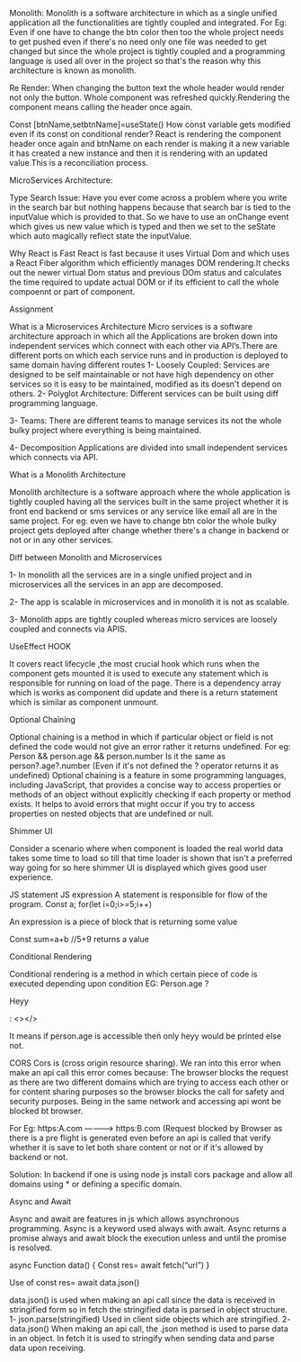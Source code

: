 Monolith:
Monolith is a software architecture in which as a single unified application all the functionalities are tightly coupled and integrated.
For Eg:
Even if one have to change the btn color then too the whole project needs to get pushed even if there's no need only one file was needed to get changed but since the whole project is tightly coupled and a programming language is used all over in the project so that's the reason why this architecture is known as monolith.

 Re Render:
When changing the button text the whole header would render not only the button. Whole component was refreshed quickly.Rendering the component means calling the header once again.

Const [btnName,setbtnName]=useState()
How const variable gets modified even if its const on conditional render?
 React is rendering the component header once again and btnName on each render is making it a new variable it has created a new instance and then it is rendering with an updated value.This is a reconciliation process.

MicroServices Architecture:

Type Search Issue:
Have you ever come across a problem where you write in the search bar but nothing happens because that search bar is tied to the inputValue which is provided to that. So we have to use an onChange event which gives us new value which is typed and then we set to the seState which auto magically reflect state the inputValue.

Why React is Fast
React is fast because it uses Virtual Dom and which uses a React Fiber algorithm which efficiently manages DOM rendering.It checks out the newer virtual Dom status and previous DOm status and calculates the time required to update actual DOM or if its efficient to call the whole compoennt or part of component.


Assignment

What is a Microservices Architecture
Micro services is a software architecture approach in which all the Applications are broken down into independent services which connect with each other via API’s.There are different ports on which each service runs and in production is deployed to same domain having different routes
1- Loosely Coupled:
Services are designed to be self maintainable or not have high dependency on other services so it is easy to be maintained, modified as its doesn't depend on others.
2- Polyglot Architecture:
Different services can be built using diff programming language.

3- Teams: 
There are different teams to manage services its not the whole bulky project where everything is being maintained.

4- Decomposition
Applications are divided into small independent services which connects via API.

What is a Monolith Architecture

Monolith architecture is a software approach where the whole application is tightly coupled having all the services built in the same project whether it is front end backend or sms services or any service like email all are in the same project.
For eg: even we have to change btn color the whole bulky project gets deployed after change whether there's a change in backend or not or in any other services.

Diff between Monolith and Microservices

1- In monolith all the services are in a single unified project and in microservices all the services in an app are decomposed.

2- The app is  scalable in microservices and in  monolith it is not as scalable.

3- Monolith apps are tightly coupled whereas micro services are loosely coupled and connects via APIS.

UseEffect HOOK

It covers react lifecycle ,the most crucial hook which runs when the component gets mounted it is used to execute any statement which is responsible for running on load of the page.
There is a dependency array which is works as component did update and there is a return statement which is similar as component unmount.

Optional Chaining

Optional chaining is a method in which if particular object or field is not defined the code would not give an error rather it returns undefined.
For eg:
Person && person.age && person.number
Is it the same as person?.age?.number (Even if it's not defined the ? operator returns it as undefined)
Optional chaining is a feature in some programming languages, including JavaScript, that provides a concise way to access properties or methods of an object without explicitly checking if each property or method exists. It helps to avoid errors that might occur if you try to access properties on nested objects that are undefined or null.

Shimmer UI

Consider a scenario where when component is loaded the real world data takes some time to load so till that time loader is shown that isn't a preferred way going for so here shimmer UI is displayed which gives good user experience.

JS statement JS expression
A statement is responsible for flow of the program.
Const a;
for(let i=0;i>=5;i++)

An expression is a piece of block that is returning some value

Const sum=a+b //5+9 returns a value

Conditional Rendering

Conditional rendering is a method in which certain piece of code is executed depending upon condition
EG:
Person.age ? <p>Heyy</p> : <></>

It means if person.age is accessible then only heyy would be printed else not. 

CORS
Cors is (cross origin resource sharing). We ran into this error when make an api call this error comes because:
The browser blocks the request as there are two different domains which are trying to access each other or for content sharing purposes so the browser blocks the call for safety and security purposes. Being in the same network and accessing api wont be blocked bt browser.

For Eg:
https:A.com —---> https:B.com (Request blocked by Browser as there is a pre flight is generated even before an api is called that verify whether it is save to let both share content or not or if it's allowed by backend or not.

Solution:
In backend if one is using node js install cors package and allow all domains using * or defining a specific domain.

Async and Await

Async and await are features in js which allows asynchronous programming.
Async is a keyword used always with await. Async returns a promise always and await block the execution unless and until the promise is resolved.

async Function data()
{
Const res= await fetch(“url”)
}

Use of const res= await data.json()

data.json() is used when making an api call since the data is received in stringified form so in fetch the stringified data is parsed in object structure.
1- json.parse(stringified)
Used in client side objects which are stringified.
2- data.json()
When making an api call, the .json method is used to parse data in an object. In fetch it is used to stringify when sending data and parse data upon receiving.



